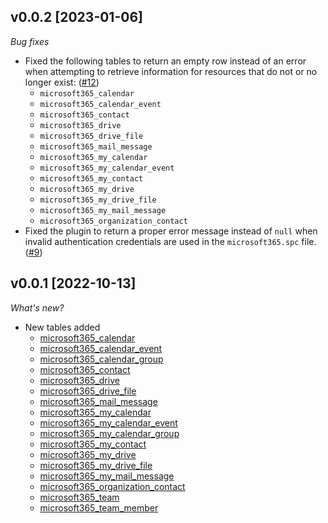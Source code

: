 ## v0.0.2 [2023-01-06]

_Bug fixes_

- Fixed the following tables to return an empty row instead of an error when attempting to retrieve information for resources that do not or no longer exist: ([#12](https://github.com/turbot/steampipe-plugin-microsoft365/pull/12))
  - `microsoft365_calendar`
  - `microsoft365_calendar_event`
  - `microsoft365_contact`
  - `microsoft365_drive`
  - `microsoft365_drive_file`
  - `microsoft365_mail_message`
  - `microsoft365_my_calendar`
  - `microsoft365_my_calendar_event`
  - `microsoft365_my_contact`
  - `microsoft365_my_drive`
  - `microsoft365_my_drive_file`
  - `microsoft365_my_mail_message`
  - `microsoft365_organization_contact`
- Fixed the plugin to return a proper error message instead of `null` when invalid authentication credentials are used in the `microsoft365.spc` file. ([#9](https://github.com/turbot/steampipe-plugin-microsoft365/pull/9))

## v0.0.1 [2022-10-13]

_What's new?_

- New tables added
  - [microsoft365_calendar](https://hub.steampipe.io/plugins/turbot/microsoft365/tables/microsoft365_calendar)
  - [microsoft365_calendar_event](https://hub.steampipe.io/plugins/turbot/microsoft365/tables/microsoft365_calendar_event)
  - [microsoft365_calendar_group](https://hub.steampipe.io/plugins/turbot/microsoft365/tables/microsoft365_calendar_group)
  - [microsoft365_contact](https://hub.steampipe.io/plugins/turbot/microsoft365/tables/microsoft365_contact)
  - [microsoft365_drive](https://hub.steampipe.io/plugins/turbot/microsoft365/tables/microsoft365_calendar)
  - [microsoft365_drive_file](https://hub.steampipe.io/plugins/turbot/microsoft365/tables/microsoft365_drive_file)
  - [microsoft365_mail_message](https://hub.steampipe.io/plugins/turbot/microsoft365/tables/microsoft365_mail_message)
  - [microsoft365_my_calendar](https://hub.steampipe.io/plugins/turbot/microsoft365/tables/microsoft365_my_calendar)
  - [microsoft365_my_calendar_event](https://hub.steampipe.io/plugins/turbot/microsoft365/tables/microsoft365_my_calendar_event)
  - [microsoft365_my_calendar_group](https://hub.steampipe.io/plugins/turbot/microsoft365/tables/microsoft365_my_calendar_group)
  - [microsoft365_my_contact](https://hub.steampipe.io/plugins/turbot/microsoft365/tables/microsoft365_my_contact)
  - [microsoft365_my_drive](https://hub.steampipe.io/plugins/turbot/microsoft365/tables/microsoft365_my_drive)
  - [microsoft365_my_drive_file](https://hub.steampipe.io/plugins/turbot/microsoft365/tables/microsoft365_my_drive_file)
  - [microsoft365_my_mail_message](https://hub.steampipe.io/plugins/turbot/microsoft365/tables/microsoft365_my_mail_message)
  - [microsoft365_organization_contact](https://hub.steampipe.io/plugins/turbot/microsoft365/tables/microsoft365_organization_contact)
  - [microsoft365_team](https://hub.steampipe.io/plugins/turbot/microsoft365/tables/microsoft365_team)
  - [microsoft365_team_member](https://hub.steampipe.io/plugins/turbot/microsoft365/tables/microsoft365_team_member)
